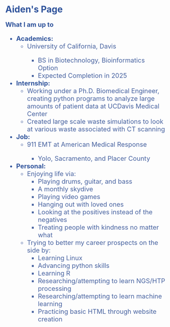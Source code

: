 <h1 style="color:#2F539B">Aiden's Page</h1>
<div style="font-size: 20px; color:#2F539B">
<b>What I am up to</b>
<ul>
    <li><b>Academics:</b>
        <ul style="color:#4863A0">
            <li>University of California, Davis</li>
            <ul>
                <li>BS in Biotechnology, Bioinformatics Option</li>
                <li>Expected Completion in 2025</li>
            </ul>
        </ul>
    </li>
    <li><b>Internship:</b>
        <ul style="color:#4863A0">
            <li>Working under a Ph.D. Biomedical Engineer, creating python programs to analyze large amounts of patient data at UCDavis Medical
            Center</li>
            <li>Created large scale waste simulations to look at various waste associated with CT scanning</li>
        </ul>
    </li>
    <li><b>Job:</b>
        <ul style="color:#4863A0">
            <li>911 EMT at American Medical Response</li>
            <ul>
                <li>Yolo, Sacramento, and Placer County</li>
            </ul>	
        </ul>
    </li>
    <li><b>Personal:</b>
        <ul style="color:#4863A0">
            <li>Enjoying life via:
                <ul>
                    <li>Playing drums, guitar, and bass</li>
                    <li>A monthly skydive</li>
                    <li>Playing video games</li>
                    <li>Hanging out with loved ones</li>
                    <li>Looking at the positives instead of the negatives</li>
                    <li>Treating people with kindness no matter what</li>
                </ul>
            </li>
            <li>Trying to better my career prospects on the side by:
                <ul>
                    <li>Learning Linux</li>
                    <li>Advancing python skills</li>
                    <li>Learning R</li>
                    <li>Researching/attempting to learn NGS/HTP processing</li>
                    <li>Researching/attempting to learn machine learning</li>
                    <li>Practicing basic HTML through website creation</li>
                </ul>
            </li>
        </ul>
    </li>
</ul>
</div>

